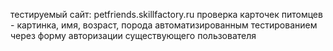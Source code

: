 тестируемый сайт: petfriends.skillfactory.ru
проверка карточек питомцев - картинка, имя, возраст, порода автоматизированным тестированием через форму авторизации существующего пользователя

